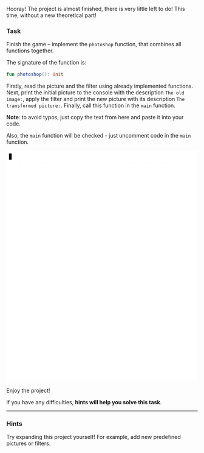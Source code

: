 Hooray! The project is almost finished, there is very little left to do! 
This time, without a new theoretical part!

### Task

Finish the game – implement the `photoshop` function, that combines all functions together. 

<div class="hint" title="Push me to see the signature of the photoshop function">

The signature of the function is:
```kotlin
fun photoshop(): Unit
```
</div>

Firstly, read the picture and the filter using already implemented functions. 
Next, print the initial picture to the console with the description `The old image:`, 
apply the filter and print the new picture with its description `The transformed picture:`.
Finally, call this function in the `main` function.

**Note**: to avoid typos, just copy the text from here and paste it into your code.

Also, the `main` function will be checked - just uncomment code in the `main` function.

<div class="hint" title="Push me to see the console photoshop project example">

![Console photoshop example](../../utils/src/main/resources/images/part1/almost.done/game.gif "Console photoshop example")

</div>

Enjoy the project!

If you have any difficulties, **hints will help you solve this task**.

----

### Hints

<div class="hint" title="Push me to see possible ways to expand the project">

Try expanding this project yourself! For example, add new predefined pictures or filters.
</div>

